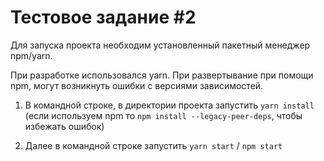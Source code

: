 # Тестовое задание #2

Для запуска проекта необходим установленный пакетный менеджер npm/yarn.

При разработке использовался yarn. При развертывание при помощи npm, могут возникнуть
ошибки с версиями зависимостей.

1. В командной строке, в директории проекта запустить `yarn install`
   (если используем npm то `npm install --legacy-peer-deps`, чтобы избежать ошибок)
   
2. Далее в командной строке запустить `yarn start` / `npm start` 